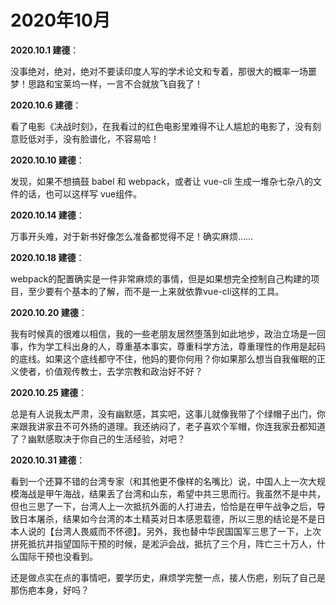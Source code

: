# 2020年10月

**2020.10.1 建德**：

没事绝对，绝对，绝对不要读印度人写的学术论文和专着，那很大的概率一场噩梦！思路和宝莱坞一样，一言不合就放飞自我了！

**2020.10.6 建德**：

看了电影《决战时刻》，在我看过的红色电影里难得不让人尴尬的电影了，没有刻意贬低对手，没有脸谱化，不容易哈！

**2020.10.10 建德**：

发现，如果不想搞鼓 babel 和 webpack，或者让 vue-cli 生成一堆杂七杂八的文件的话，也可以这样写 vue组件。

**2020.10.14 建德**：

万事开头难，对于新书好像怎么准备都觉得不足！确实麻烦……

**2020.10.18 建德**：

webpack的配置确实是一件非常麻烦的事情，但是如果想完全控制自己构建的项目，至少要有个基本的了解，而不是一上来就依靠vue-cli这样的工具。

**2020.10.20 建德**：

我有时候真的很难以相信，我的一些老朋友居然堕落到如此地步，政治立场是一回事，作为学工科出身的人，尊重基本事实，尊重科学方法，尊重理性的作用是起码的底线。如果这个底线都守不住，他妈的要你何用？你如果那么想当自我催眠的正义使者，价值观传教士，去学宗教和政治好不好？

**2020.10.25 建德**：

总是有人说我太严肃，没有幽默感，其实吧，这事儿就像我带了个绿帽子出门，你来跟我讲家丑不可外扬的道理。我还纳闷了，老子喜欢个军帽，你连我家丑都知道了？幽默感取决于你自己的生活经验，对吧？

**2020.10.31 建德**：

看到一个还算不错的台湾专家（和其他更不像样的名嘴比）说，中国人上一次大规模海战是甲午海战，结果丢了台湾和山东，希望中共三思而行。我虽然不是中共，但也三思了一下，台湾人上一次抵抗外面的人打进去，恰恰是在甲午战争之后，导致日本屠杀，结果如今台湾的本土精英对日本感恩载德，所以三思的结论是不是日本人说的【台湾人畏威而不怀德】。另外，我也替中华民国国军三思了一下，上次拼死抵抗并指望国际干预的时候，是淞沪会战，抵抗了三个月，阵亡三十万人，什么国际干预也没看到。

还是做点实在点的事情吧，要学历史，麻烦学完整一点，接人伤疤，别玩了自己是那伤疤本身，好吗？
